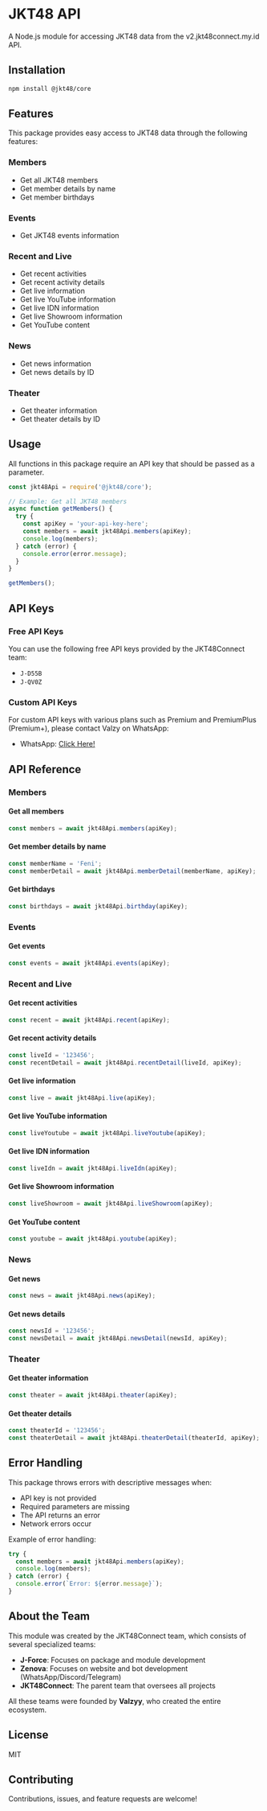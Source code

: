 # JKT48 API

A Node.js module for accessing JKT48 data from the v2.jkt48connect.my.id API.

## Installation

```bash
npm install @jkt48/core
```

## Features

This package provides easy access to JKT48 data through the following features:

### Members
- Get all JKT48 members
- Get member details by name
- Get member birthdays

### Events
- Get JKT48 events information

### Recent and Live
- Get recent activities
- Get recent activity details
- Get live information
- Get live YouTube information
- Get live IDN information
- Get live Showroom information
- Get YouTube content

### News
- Get news information
- Get news details by ID

### Theater
- Get theater information
- Get theater details by ID

## Usage

All functions in this package require an API key that should be passed as a parameter.

```javascript
const jkt48Api = require('@jkt48/core');

// Example: Get all JKT48 members
async function getMembers() {
  try {
    const apiKey = 'your-api-key-here';
    const members = await jkt48Api.members(apiKey);
    console.log(members);
  } catch (error) {
    console.error(error.message);
  }
}

getMembers();
```

## API Keys

### Free API Keys

You can use the following free API keys provided by the JKT48Connect team:
- `J-D55B`
- `J-QV0Z`

### Custom API Keys

For custom API keys with various plans such as Premium and PremiumPlus (Premium+), please contact Valzy on WhatsApp:
- WhatsApp: [Click Here!](https://wa.me/6285701479245)

## API Reference

### Members

#### Get all members
```javascript
const members = await jkt48Api.members(apiKey);
```

#### Get member details by name
```javascript
const memberName = 'Feni';
const memberDetail = await jkt48Api.memberDetail(memberName, apiKey);
```

#### Get birthdays
```javascript
const birthdays = await jkt48Api.birthday(apiKey);
```

### Events

#### Get events
```javascript
const events = await jkt48Api.events(apiKey);
```

### Recent and Live

#### Get recent activities
```javascript
const recent = await jkt48Api.recent(apiKey);
```

#### Get recent activity details
```javascript
const liveId = '123456';
const recentDetail = await jkt48Api.recentDetail(liveId, apiKey);
```

#### Get live information
```javascript
const live = await jkt48Api.live(apiKey);
```

#### Get live YouTube information
```javascript
const liveYoutube = await jkt48Api.liveYoutube(apiKey);
```

#### Get live IDN information
```javascript
const liveIdn = await jkt48Api.liveIdn(apiKey);
```

#### Get live Showroom information
```javascript
const liveShowroom = await jkt48Api.liveShowroom(apiKey);
```

#### Get YouTube content
```javascript
const youtube = await jkt48Api.youtube(apiKey);
```

### News

#### Get news
```javascript
const news = await jkt48Api.news(apiKey);
```

#### Get news details
```javascript
const newsId = '123456';
const newsDetail = await jkt48Api.newsDetail(newsId, apiKey);
```

### Theater

#### Get theater information
```javascript
const theater = await jkt48Api.theater(apiKey);
```

#### Get theater details
```javascript
const theaterId = '123456';
const theaterDetail = await jkt48Api.theaterDetail(theaterId, apiKey);
```

## Error Handling

This package throws errors with descriptive messages when:
- API key is not provided
- Required parameters are missing
- The API returns an error
- Network errors occur

Example of error handling:

```javascript
try {
  const members = await jkt48Api.members(apiKey);
  console.log(members);
} catch (error) {
  console.error(`Error: ${error.message}`);
}
```

## About the Team

This module was created by the JKT48Connect team, which consists of several specialized teams:

- **J-Force**: Focuses on package and module development
- **Zenova**: Focuses on website and bot development (WhatsApp/Discord/Telegram)
- **JKT48Connect**: The parent team that oversees all projects

All these teams were founded by **Valzyy**, who created the entire ecosystem.

## License

MIT

## Contributing

Contributions, issues, and feature requests are welcome!
